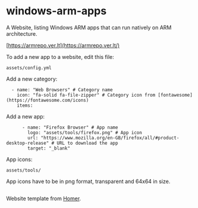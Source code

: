 # windows-arm-apps

A Website, listing Windows ARM apps that can run natively on ARM architecture.


[https://armrepo.ver.lt](https://armrepo.ver.lt/)


To add a new app to a website, edit this file:
```
assets/config.yml
```

Add a new category:
```
  - name: "Web Browsers" # Category name
    icon: "fa-solid fa-file-zipper" # Category icon from [fontawesome](https://fontawesome.com/icons)
    items:
```

Add a new app:
```
      - name: "Firefox Browser" # App name
        logo: "assets/tools/firefox.png" # App icon
        url: "https://www.mozilla.org/en-GB/firefox/all/#product-desktop-release" # URL to download the app
        target: "_blank"
```


App icons:
```
assets/tools/
```

App icons have to be in png format, transparent and 64x64 in size.

##
Website template from [Homer](https://github.com/bastienwirtz/homer).
